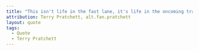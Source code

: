 ```yaml
---
title: "This isn't life in the fast lane, it's life in the oncoming traffic."
attribution: Terry Pratchett, alt.fan.pratchett
layout: quote
tags:
  - Quote
  - Terry Pratchett
---
```

